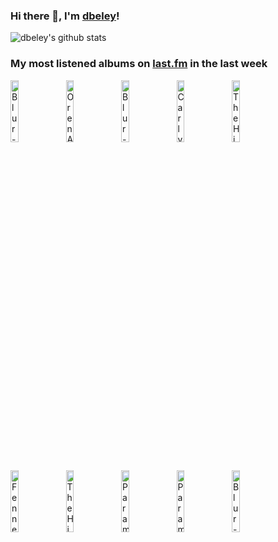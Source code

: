 ### Hi there 👋, I'm [dbeley](https://dbeley.ovh/en)!

![dbeley's github stats](https://github-readme-stats.vercel.app/api?username=dbeley)

### My most listened albums on [last.fm](https://www.last.fm/user/d_beley) in the last week

[<img src='https://lastfm.freetls.fastly.net/i/u/300x300/19e7df241eead2786c81e5f50c4f3364.png' width='16%' height='16%' alt='Blur - Parklife'>](https://www.last.fm/music/blur/parklife)&nbsp;
[<img src='https://lastfm.freetls.fastly.net/i/u/300x300/6b8c0151a7d3e187288d81a33dc4dc3d.jpg' width='16%' height='16%' alt='Oren Ambarchi - Shebang'>](https://www.last.fm/music/oren%2bambarchi/shebang)&nbsp;
[<img src='https://lastfm.freetls.fastly.net/i/u/300x300/a7a698e683bc7e7269dc113e986f2d4f.jpg' width='16%' height='16%' alt='Blur - Modern Life Is Rubbish'>](https://www.last.fm/music/blur/modern%2blife%2bis%2brubbish)&nbsp;
[<img src='https://lastfm.freetls.fastly.net/i/u/300x300/fa8aa6b3a9381871d7b0050f0dd2155a.jpg' width='16%' height='16%' alt='Carly Rae Jepsen - The Loveliest Time'>](https://www.last.fm/music/carly%2brae%2bjepsen/the%2bloveliest%2btime)&nbsp;
[<img src='https://lastfm.freetls.fastly.net/i/u/300x300/5a7128a155b98e400acf1c646f992d15.jpg' width='16%' height='16%' alt='The High Llamas - Cold And Bouncy'>](https://www.last.fm/music/the%2bhigh%2bllamas/cold%2band%2bbouncy)&nbsp;
<br>
[<img src='https://lastfm.freetls.fastly.net/i/u/300x300/38d1df3293874b84cba49cea0b1fd7ba.jpg' width='16%' height='16%' alt='Fennesz - Venice (10th Anniversary Edition)'>](https://www.last.fm/music/fennesz/venice%2b%252810th%2banniversary%2bedition%2529)&nbsp;
[<img src='https://lastfm.freetls.fastly.net/i/u/300x300/5705fee9d4356ad2458953b37a86a5a1.jpg' width='16%' height='16%' alt='The High Llamas - Gideon Gaye'>](https://www.last.fm/music/the%2bhigh%2bllamas/gideon%2bgaye)&nbsp;
[<img src='https://lastfm.freetls.fastly.net/i/u/300x300/b7a4b3000d0c431fbce299986ac51c48.png' width='16%' height='16%' alt='Paramore - RIOT!'>](https://www.last.fm/music/paramore/riot%2521)&nbsp;
[<img src='https://lastfm.freetls.fastly.net/i/u/300x300/32d1f1aaa8e038d36c10eec0dcd20225.jpg' width='16%' height='16%' alt='Paramore - This Is Why'>](https://www.last.fm/music/paramore/this%2bis%2bwhy)&nbsp;
[<img src='https://lastfm.freetls.fastly.net/i/u/300x300/34b456a2ef7cc01318b366c4df454452.png' width='16%' height='16%' alt='Blur - The Ballad of Darren'>](https://www.last.fm/music/blur/the%2bballad%2bof%2bdarren)&nbsp;
<br>
